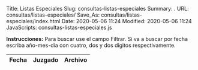 Title: Listas Especiales
Slug: consultas-listas-especiales
Summary: .
URL: consultas/listas-especiales/
Save_As: consultas/listas-especiales/index.html
Date: 2020-05-06 11:24
Modified: 2020-05-06 11:24
JavaScripts: consultas-listas-especiales.js


**Instrucciones:** Para buscar use el campo Filtrar. Si va a buscar por fecha escriba año-mes-dia con cuatro, dos y dos dígitos respectivamente.

<table id="listasEspecialesTabla" class="table" style="width:100%">
<thead>
<th>Fecha</th>
<th>Juzgado</th>
<th>Archivo</th>
</thead>
</table>

